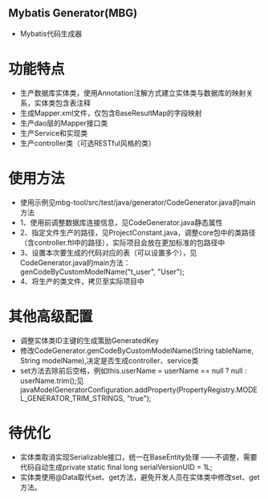 ## Mybatis Generator(MBG)
* Mybatis代码生成器

# 功能特点
* 生产数据库实体类，使用Annotation注解方式建立实体类与数据库的映射关系，实体类包含表注释
* 生成Mapper.xml文件，仅包含BaseResultMap的字段映射
* 生产dao层的Mapper接口类
* 生产Service和实现类
* 生产controller类（可选RESTful风格的类）

# 使用方法
* 使用示例见mbg-tool/src/test/java/generator/CodeGenerator.java的main方法
* 1、使用前调整数据库连接信息，见CodeGenerator.java静态属性
* 2、指定文件生产的路径，见ProjectConstant.java，调整core包中的类路径（含controller.ftl中的路径），实际项目会放在更加标准的包路径中
* 3、设置本次要生成的代码对应的表（可以设置多个），见CodeGenerator.java的main方法：genCodeByCustomModelName("t_user", "User");
* 4、将生产的类文件，拷贝至实际项目中

# 其他高级配置
* 调整实体类ID主键的生成策励GeneratedKey
* 修改CodeGenerator.genCodeByCustomModelName(String tableName, String modelName),决定是否生成controller、service类
* set方法去除前后空格，例如this.userName = userName == null ? null : userName.trim();见javaModelGeneratorConfiguration.addProperty(PropertyRegistry.MODEL_GENERATOR_TRIM_STRINGS, "true");

# 待优化
* 实体类取消实现Serializable接口，统一在BaseEntity处理 ——不调整，需要代码自动生成private static final long serialVersionUID = 1L;
* 实体类使用@Data取代set、get方法，避免开发人员在实体类中修改set、get方法。